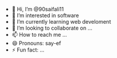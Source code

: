 - 👋 Hi, I’m @90saifali11
- 👀 I’m interested in software
- 🌱 I’m currently learning web develoment
- 💞️ I’m looking to collaborate on ...
- 📫 How to reach me ...
- 😄 Pronouns: say-ef
- ⚡ Fun fact: ...

<!---
90saifali11/90saifali11 is a ✨ special ✨ repository because its `README.md` (this file) appears on your GitHub profile.
You can click the Preview link to take a look at your changes.
--->
